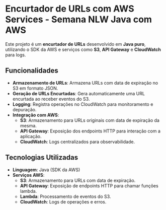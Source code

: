 # Encurtador de URLs com AWS Services - Semana NLW Java com AWS

Este projeto é um **encurtador de URLs** desenvolvido em **Java puro**, utilizando o SDK da AWS e serviços como **S3**, **API Gateway** e **CloudWatch** para logs.

## **Funcionalidades**

- **Armazenamento de URLs**: Armazena URLs com data de expiração no S3 em formato JSON.
- **Geração de URLs Encurtadas**: Gera automaticamente uma URL encurtada ao receber eventos do S3.
- **Logging**: Registra operações no CloudWatch para monitoramento e depuração.
- **Integração com AWS**:
  - **S3**: Armazenamento para URLs originais com data de expiração da mesma.
  - **API Gateway**: Exposição dos endpoints HTTP para interação com a aplicação.
  - **CloudWatch**: Logs centralizados para observabilidade.

## **Tecnologias Utilizadas**

- **Linguagem**: Java (SDK da AWS)
- **Serviços AWS**:
  - **S3**: Armazenamento para URLs com data de expiração.
  - **API Gateway**: Exposição de endpoints HTTP para chamar funções lambda.
  - **Lambda**: Processamento de eventos do S3.
  - **CloudWatch**: Logs de operações e erros.
